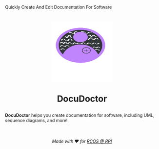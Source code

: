 Quickly Create And Edit Documentation For Software
<h1 align ="center">
  
<img src="https://raw.githubusercontent.com/BoundlessFate/DocuDoctor/main/assets/DocumentationDoctor.svg" alt="Alt text" width="200" height="200">

**DocuDoctor**

</h1>

**DocuDoctor** helps you create documentation for software, including UML, sequence diagrams, and more!

<br>

<h6 align="center">
  
Made with ❤️ for [RCOS @ RPI](https://github.com/rcos)

</h6>
